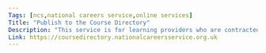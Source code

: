 ```yaml
---
Tags: [ncs,national careers service,online services]
Title: "Publish to the Course Directory"
Description: "This service is for learning providers who are contracted to the Education and Skills Funding Agency and provide courses in England for people aged 16-18 or 19+. Use this service to add, edit, and remove courses from the course directory. To use this service you need to sign in using DfE Sign-in."
Link: https://coursedirectory.nationalcareersservice.org.uk
---
```

